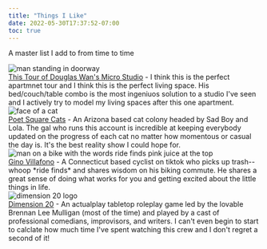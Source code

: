```yaml
---
title: "Things I Like"
date: 2022-05-30T17:37:52-07:00
toc: true
---
```


A master list I add to from time to time

<div class="row">
  <div class="column pic-column">
    <img class="til-image" alt="man standing in doorway" src="https://i.ytimg.com/vi/nFu7zE9DnRA/hq720.jpg?sqp=-oaymwEcCNAFEJQDSFXyq4qpAw4IARUAAIhCGAFwAcABBg==&rs=AOn4CLBaAdpxDkQBRB2y13cledazfG1CDw"/>
  </div>
  <div class="column descr-column">
    <a href="https://www.youtube.com/watch?v=nFu7zE9DnRA&t=641s">This Tour of Douglas Wan's Micro Studio</a> - I think this is the perfect apartmnet tour and I think this is the perfect living space. His bed/couch/table combo is the most ingeniuos solution to a studio I've seen and I actively try to model my living spaces after this one apartment.
  </div>
</div>
<div class="row">
  <div class="column pic-column">
    <img class="til-image" alt="face of a cat" src="https://c10.patreonusercontent.com/4/patreon-media/p/campaign/6961252/7e8d829da8df4d81b92feec8b0ce17b7/eyJ3IjoyMDB9/1.jpg?token-time=2145916800&token-hash=S_LHUirUB9U56sWfgnkA3U6KHLfakkBE0hzSVFXIal0%3D"/>
  </div>
  <div class="column descr-column">
    <a href="https://www.tiktok.com/@poetssquarecats">Poet Square Cats</a> - An Arizona based cat colony headed by Sad Boy and Lola. The gal who runs this account is incredible at keeping everybody updated on the progress of each cat no matter how momentous or casual the day is. It's the best reality show I could hope for.
  </div>
</div>
<div class="row">
  <div class="column">
    <img class="til-image" alt="man on a bike with the words ride finds pink juice at the top" src="https://p19-sign.tiktokcdn-us.com/tos-useast5-p-0068-tx/10a684ae78344283af239b2ee0a8728c_1652648204~tplv-dmt-logom:tos-useast5-p-0000-tx/5e5daadffc09475da2487bb1f212a76f.image?x-expires=1654041600&x-signature=8srDkyiBE0i3laReDWfAFF5evH4%3D"/>
  </div>
  <div class="column descr-column">
    <a href="https://www.tiktok.com/t/ZTd7bXfRL/">Gino Villafono</a> - A Connecticut based cyclist on tiktok who picks up trash-- whoop *ride finds* and shares wisdom on his biking commute. He shares a great sense of doing what works for you and getting excited about the little things in life.
  </div>
</div>
<div class="row">
  <div class="column">
    <img class="til-image" alt="dimension 20 logo" src="https://is2-ssl.mzstatic.com/image/thumb/Podcasts124/v4/f6/e9/8e/f6e98e5a-f063-bf54-a8fd-01037a88eab7/mza_12399445947373767297.jpg/1200x1200bb.jpg"/>
  </div>
  <div class="column descr-column">
    <a href="https://twitter.com/dimension20show">Dimension 20</a> - An actualplay tabletop roleplay game led by the lovable Brennan Lee Mulligan (most of the time) and played by a cast of professional comedians, improvisors, and writers. I can't even begin to start to calclate how much time I've spent watching this crew and I don't regret a second of it!
  </div>
</div>